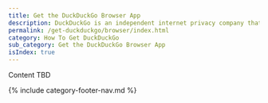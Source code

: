 ```yaml
---
title: Get the DuckDuckGo Browser App
description: DuckDuckGo is an independent internet privacy company that offers a private alternative to Google search & Chrome in one free app.
permalink: /get-duckduckgo/browser/index.html
category: How To Get DuckDuckGo
sub_category: Get the DuckDuckGo Browser App
isIndex: true
---
```


Content TBD

{% include category-footer-nav.md %}
